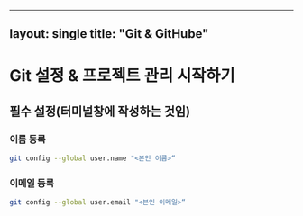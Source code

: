 ----
layout: single
title: "Git & GitHube"
----

# Git 설정 & 프로젝트 관리 시작하기 

## 필수 설정(터미널창에 작성하는 것임)

### 이름 등록
```bash
git config --global user.name "<본인 이름>“
```

### 이메일 등록
```bash
git config --global user.email "<본인 이메일>“
```
